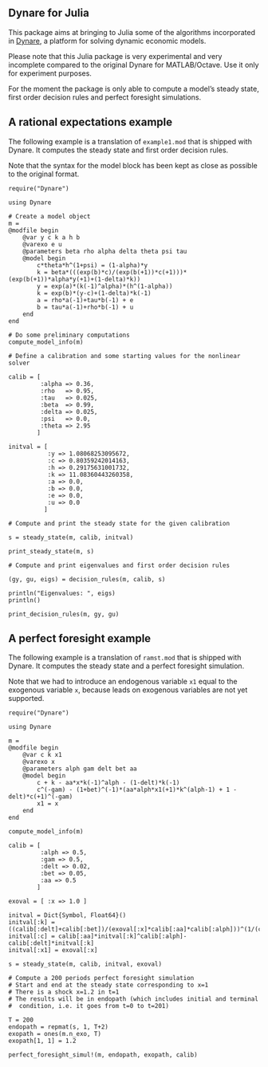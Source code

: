 ## Dynare for Julia

This package aims at bringing to Julia some of the algorithms incorporated in
[Dynare](http://www.dynare.org), a platform for solving dynamic economic
models.

Please note that this Julia package is very experimental and very incomplete
compared to the original Dynare for MATLAB/Octave. Use it only for experiment
purposes.

For the moment the package is only able to compute a model’s steady state,
first order decision rules and perfect foresight simulations.

## A rational expectations example

The following example is a translation of `example1.mod` that is shipped with
Dynare. It computes the steady state and first order decision rules.

Note that the syntax for the model block has been kept as close as possible to
the original format.

```
require("Dynare")

using Dynare

# Create a model object
m =
@modfile begin
    @var y c k a h b
    @varexo e u
    @parameters beta rho alpha delta theta psi tau
    @model begin
        c*theta*h^(1+psi) = (1-alpha)*y
        k = beta*(((exp(b)*c)/(exp(b(+1))*c(+1)))*(exp(b(+1))*alpha*y(+1)+(1-delta)*k))
        y = exp(a)*(k(-1)^alpha)*(h^(1-alpha))
        k = exp(b)*(y-c)+(1-delta)*k(-1)
        a = rho*a(-1)+tau*b(-1) + e
        b = tau*a(-1)+rho*b(-1) + u
    end
end

# Do some preliminary computations
compute_model_info(m)

# Define a calibration and some starting values for the nonlinear solver

calib = [
         :alpha => 0.36,
         :rho   => 0.95,
         :tau   => 0.025,
         :beta  => 0.99,
         :delta => 0.025,
         :psi   => 0.0,
         :theta => 2.95
        ]

initval = [
           :y => 1.08068253095672,
           :c => 0.80359242014163,
           :h => 0.29175631001732,
           :k => 11.08360443260358,
           :a => 0.0,
           :b => 0.0,
           :e => 0.0,
           :u => 0.0
          ]

# Compute and print the steady state for the given calibration

s = steady_state(m, calib, initval)

print_steady_state(m, s)

# Compute and print eigenvalues and first order decision rules

(gy, gu, eigs) = decision_rules(m, calib, s)

println("Eigenvalues: ", eigs)
println()

print_decision_rules(m, gy, gu)
```

## A perfect foresight example

The following example is a translation of `ramst.mod` that is shipped with
Dynare. It computes the steady state and a perfect foresight simulation.

Note that we had to introduce an endogenous variable `x1` equal to the
exogenous variable `x`, because leads on exogenous variables are not yet supported.

```
require("Dynare")

using Dynare

m =
@modfile begin
    @var c k x1
    @varexo x
    @parameters alph gam delt bet aa
    @model begin
        c + k - aa*x*k(-1)^alph - (1-delt)*k(-1)
        c^(-gam) - (1+bet)^(-1)*(aa*alph*x1(+1)*k^(alph-1) + 1 - delt)*c(+1)^(-gam)
        x1 = x
    end
end

compute_model_info(m)

calib = [
         :alph => 0.5,
         :gam => 0.5,
         :delt => 0.02,
         :bet => 0.05,
         :aa => 0.5
        ]

exoval = [ :x => 1.0 ]

initval = Dict{Symbol, Float64}()
initval[:k] = ((calib[:delt]+calib[:bet])/(exoval[:x]*calib[:aa]*calib[:alph]))^(1/(calib[:alph]-1))
initval[:c] = calib[:aa]*initval[:k]^calib[:alph]-calib[:delt]*initval[:k]
initval[:x1] = exoval[:x]

s = steady_state(m, calib, initval, exoval)

# Compute a 200 periods perfect foresight simulation
# Start and end at the steady state corresponding to x=1
# There is a shock x=1.2 in t=1
# The results will be in endopath (which includes initial and terminal
#  condition, i.e. it goes from t=0 to t=201)

T = 200
endopath = repmat(s, 1, T+2)
exopath = ones(m.n_exo, T)
exopath[1, 1] = 1.2

perfect_foresight_simul!(m, endopath, exopath, calib)
```
